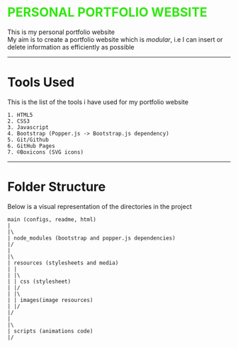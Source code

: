 <strong style="color : #31E90D">PERSONAL PORTFOLIO WEBSITE</strong>
======

This is my personal portfolio website<br>
My aim is to create a portfolio website which is _modular_, i.e I can insert or delete information as efficiently as possible
____________________________
# Tools Used
This is the list of the tools i have used for my portfolio website
```
1. HTML5
2. CSS3
3. Javascript
4. Bootstrap (Popper.js -> Bootstrap.js dependency)
5. Git/Github
6. GitHub Pages
7. ©Boxicons (SVG icons)
```
____________________________

# Folder Structure
Below is a visual representation of the directories in the project
```
main (configs, readme, html)
|
|\
| node_modules (bootstrap and popper.js dependencies)
|/
|
|\
| resources (stylesheets and media)
| |
| |\
| | css (stylesheet) 
| |/
| |\
| | images(image resources)
| |/
|/
|
|\
| scripts (animations code)
|/
```

